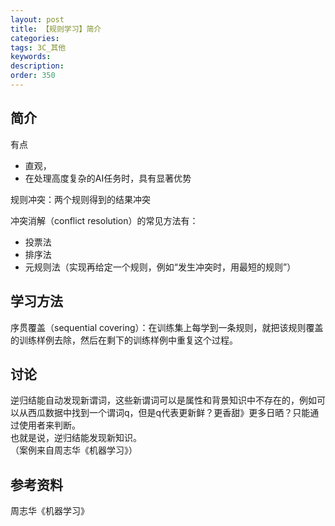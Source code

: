 ```yaml
---
layout: post
title: 【规则学习】简介
categories:
tags: 3C_其他
keywords:
description:
order: 350
---
```


## 简介
有点
- 直观，
- 在处理高度复杂的AI任务时，具有显著优势


规则冲突：两个规则得到的结果冲突  

冲突消解（conflict resolution）的常见方法有：
- 投票法
- 排序法
- 元规则法（实现再给定一个规则，例如“发生冲突时，用最短的规则”）

## 学习方法
序贯覆盖（sequential covering）：在训练集上每学到一条规则，就把该规则覆盖的训练样例去除，然后在剩下的训练样例中重复这个过程。  


## 讨论
逆归结能自动发现新谓词，这些新谓词可以是属性和背景知识中不存在的，例如可以从西瓜数据中找到一个谓词q，但是q代表更新鲜？更香甜》更多日晒？只能通过使用者来判断。  
也就是说，逆归结能发现新知识。  
（案例来自周志华《机器学习》）

## 参考资料
周志华《机器学习》
